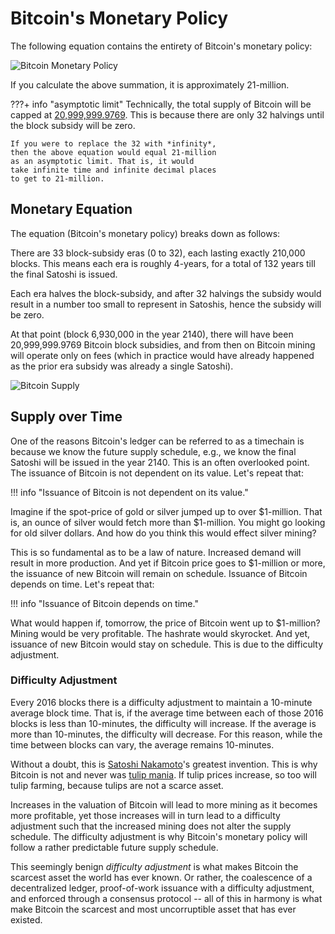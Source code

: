 <!--
Lord Jesus Christ 
Son of the living God
Have mercy on me, a sinner
-->
# Bitcoin's Monetary Policy


The following equation contains the 
 entirety of Bitcoin's monetary policy:

![Bitcoin Monetary Policy](/images/bitcoin-monetary-policy.png)

If you calculate the above summation, it is
 approximately 21-million.


???+ info "asymptotic limit"
    Technically, the total supply of Bitcoin
    will be capped at 
    [20,999,999.9769](https://bitcoin.stackexchange.com/questions/38994/will-there-be-21-million-bitcoins-eventually/38998#38998).
    This is because there are only 32 halvings until 
     the block subsidy will be zero.
    
    If you were to replace the 32 with *infinity*,
    then the above equation would equal 21-million 
    as an asymptotic limit. That is, it would
    take infinite time and infinite decimal places 
    to get to 21-million.





## Monetary Equation 

The equation (Bitcoin's monetary policy)
 breaks down as follows:

There are 33 block-subsidy eras (0 to 32),
 each lasting
 exactly 210,000 blocks.
This means each era is roughly 4-years,
 for a total of 132 years till the final
 Satoshi is issued.

Each era halves the block-subsidy, and
 after 32 halvings the subsidy would result
 in a number too small to represent in Satoshis,
 hence the subsidy will be zero.

At that point (block 6,930,000 in the year 2140), there
 will have been 20,999,999.9769 Bitcoin
 block subsidies, and from then
 on Bitcoin mining will operate only
 on fees (which in practice would have
 already happened as the prior era subsidy
 was already a single Satoshi).



![Bitcoin Supply](/images/Bitcoin-supply.png)



## Supply over Time

One of the reasons Bitcoin's ledger can be
 referred to as a 
 timechain
 is because we know the future supply schedule,
 e.g., we know the final Satoshi will be
 issued in the year 2140.
This is an often overlooked point.
The issuance of Bitcoin is not dependent on
 its value.
Let's repeat that:

!!! info "Issuance of Bitcoin is not dependent on its value."

Imagine if the spot-price of gold or silver jumped
 up to over $1-million. 
That is, an ounce of silver would fetch more than
 $1-million.
You might go looking for old silver dollars.
And how do you think this would effect silver mining?

This is so fundamental as to be a law of nature.
Increased demand will result in more production.
And yet if Bitcoin price goes to $1-million
 or more, the issuance of new Bitcoin will
 remain on schedule.
Issuance of Bitcoin depends on time.
Let's repeat that:

!!! info "Issuance of Bitcoin depends on time."

What would happen if, tomorrow,
 the price of Bitcoin went up to $1-million?
Mining would be very profitable.
The hashrate would skyrocket.
And yet, issuance of new Bitcoin would
 stay on schedule.
This is due to the difficulty adjustment.


### Difficulty Adjustment

Every 2016 blocks there is a difficulty
 adjustment to maintain a 10-minute average block time.
That is, if the average time between each
 of those 2016 blocks
 is less than 10-minutes, 
 the difficulty will increase.
If the average is more than 10-minutes,
 the difficulty will decrease.
For this reason, while the time between blocks
 can vary,
 the average remains 10-minutes.

Without a doubt, this is 
 [Satoshi Nakamoto](https://satoshi.nakamotoinstitute.org/)'s 
 greatest invention.
This is why Bitcoin is not and never was
 [tulip mania](https://en.m.wikipedia.org/wiki/Tulip_mania).
If tulip prices increase, so too will tulip farming,
 because tulips are not a scarce asset.

Increases in the valuation of Bitcoin will
 lead to more mining 
 as it becomes more profitable, 
 yet those increases will in turn
 lead to a difficulty adjustment such that
 the increased mining does not alter
 the supply schedule.
The difficulty adjustment is why
 Bitcoin's monetary policy will follow a
 rather predictable future supply schedule.

This seemingly benign *difficulty adjustment*
 is what makes Bitcoin the scarcest asset the
 world has ever known.
Or rather, the coalescence 
 of a decentralized ledger,
 proof-of-work issuance with a
 difficulty adjustment, and
 enforced through a consensus protocol --
 all of this in harmony
 is what make Bitcoin the scarcest
 and most uncorruptible 
 asset that has ever existed. 







